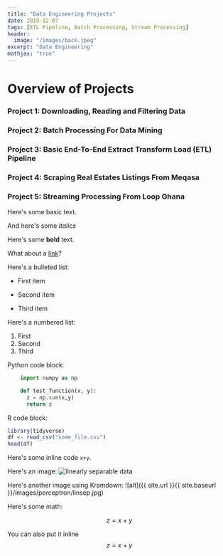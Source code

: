 ```yaml
---
title: "Data Engineering Projects"
date: 2019-12-07
tags: [ETL Pipeline, Batch Processing, Stream Processing]
header:
  image: "/images/back.jpeg"
excerpt: "Data Engineering"
mathjax: "true"
---
```


# Overview of Projects

### Project 1: Downloading, Reading and Filtering Data

### Project 2: Batch Processing For Data Mining

### Project 3: Basic End-To-End Extract Transform Load (ETL) Pipeline

### Project 4: Scraping Real Estates Listings From Meqasa

### Project 5: Streaming Processing From Loop Ghana

Here's some basic text.

And here's some *italics*

Here's some **bold** text.

What about a [link](https://github.com/dataoptimal)?

Here's a bulleted list:
* First item
+ Second item
- Third item

Here's a numbered list:
1. First
2. Second
3. Third

Python code block:
```python
    import numpy as np

    def test_function(x, y):
      z = np.sum(x,y)
      return z
```

R code block:
```r
library(tidyverse)
df <- read_csv("some_file.csv")
head(df)
```

Here's some inline code `x+y`.

Here's an image:
<img src="{{ site.url }}{{ site.baseurl }}/images/perceptron/linsep.jpg" alt="linearly separable data">

Here's another image using Kramdown:
![alt]({{ site.url }}{{ site.baseurl }}/images/perceptron/linsep.jpg)

Here's some math:

$$z=x+y$$

You can also put it inline $$z=x+y$$
